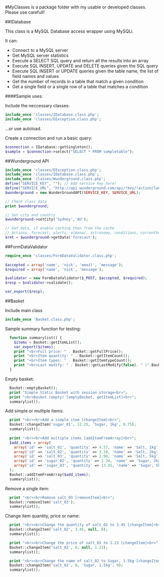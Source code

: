 #MyClasses is a package folder with my usable or developed classes. Please use carefull!

##IDatabase

This class is a MySQL Database access wrapper using MySQLi.

It can:
- Connect to a MySQL server
- Get MySQL server statistics
- Execute a SELECT SQL query and return all the results into an array
- Execute SQL INSERT, UPDATE and DELETE queries given the SQL query
- Execute SQL INSERT or UPDATE queries given the table name, the list of field names and values
- Get the number of records in a table that match a given condition
- Get a single field or a single row of a table that matches a condition

####Sample uses:

Include the neccessary classes:
```php
include_once 'classes/IDatabase.class.php';
include_once 'classes/EException.class.php';
```

...or use autoload.

Create a connection and run a basic query:
```php
$connection = IDatabase::getSingleton();
$sample = $connection->select("SELECT * FROM sampletable");
```

##Wunderground API

```php
include_once 'classes/EException.class.php';
include_once 'classes/IDatabase.class.php';
include_once 'classes/Wunderground.class.php';
define("SERVICE_KEY", ""); // Add service key here! 
define("SERVICE_URL", "http://api.wunderground.com/api/!key/!action/lang:!lang/q/");
$wunderground = new WunderGroundAPI(SERVICE_KEY, SERVICE_URL);

// Check class data 
print $wunderground;

// Set city and country 
$wunderground->setCity('Sydney','AU'); 

// Get data, if enable caching then from the cache 
// Actions: forecast, alerts, almanac, astronomy, conditions, currenthurricane, forecast10day, geolookup, hourly, hourly10day, rawtide, satellite, tide, webcams, yesterday
$ret = $wunderground->getData('forecast'); 
```


##FormDataValidator

```php
require_once 'classes/FormDataValidator.class.php';
 
$accepted = array('name', 'nick', 'email', 'message'); 
$required = array('name', 'nick', 'message'); 

$validator = new FormDataValidator($_POST, $accepted, $required); 
$resp = $validator->validate(); 

var_export($resp); 
```

##Basket

Include main class
```php
include_once 'Basket.class.php';
 ```

Sample summary function for testing:
```php 
  function summarylist() { 
    $items = Basket::getItemList(); 
    var_export($items); 
    print "<br>Full price: " . Basket::getFullPrice(); 
    print "<br>Item quantity: " . Basket::getItemCount(); 
    print "<br>Item types: " . Basket::getItemtypeCount(); 
    print "<br>Last modify: " . Basket::getLastModify(false). " (".Basket::getLastModify().")"; 
  } 
```

Empty basket:
```php
  Basket::emptyBasket(); 
  print "Simple Static Basket with session storage<br>"; 
  print "<br>Basket (empty) [emptyBasket, getItemList]<br>"; 
  summarylist(); 
```

Add simple or multiple items:
```php  
  print "<br><br>Add a simple item [changeItem]<br>"; 
  Basket::changeItem('sugar_01', 12.25, 'Sugar, 1kg', 0.75); 
  summarylist();
   
  print "<br><br>Add multiple items [addItemFromArray]<br>"; 
  $add_items = array( 
    array('id' => 'salt_01', 'quantity' => 4.57, 'name' => 'Salt, 1kg', 'price' => 0.65), 
    array('id' => 'salt_02', 'quantity' => 3.10, 'name' => 'Salt, 2kg', 'price' => 1.15), 
    array('id' => 'salt_03', 'quantity' => 2.90, 'name' => 'Salt, 5kg', 'price' => 2.55), 
    array('id' => 'sugar_02', 'quantity' => 1.34, 'name' => 'Sugar, 2kg', 'price' => 1.40), 
    array('id' => 'sugar_03', 'quantity' => 13.45, 'name' => 'Sugar, 5kg', 'price' => 3.59), 
  ); 
  Basket::addItemFromArray($add_items); 
  summarylist(); 
```

Remove a single item:
```php
  print "<br><br>Remove salt_03 [removeItem]<br>"; 
  Basket::removeItem('salt_03'); 
  summarylist(); 
```

Change item quantity, price or name:
```php
  print "<br><br>Change the quantity of salt_02 to 3.45 [changeItem]<br>"; 
  Basket::changeItem('salt_02', 3.45, null, 0); 
  summarylist(); 
```

```php
  print "<br><br>Change the price of salt_02 to 1.23 [changeItem]<br>"; 
  Basket::changeItem('salt_02', 0, null, 1.23); 
  summarylist(); 
```

```php
  print "<br><br>Change the name of salt_02 to Sugar, 1.5kg [changeItem]<br>"; 
  Basket::changeItem('salt_02', 0, 'Sugar, 1.5kg', 0); 
  summarylist(); 
```
